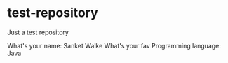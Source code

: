 # test-repository
Just a test repository


What's your name: Sanket Walke
What's your fav Programming language: Java
